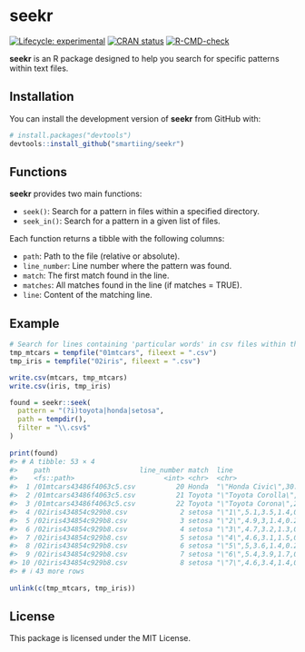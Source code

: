 
<!-- README.md is generated from README.Rmd. Please edit that file -->

# seekr

<!-- badges: start -->

[![Lifecycle:
experimental](https://img.shields.io/badge/lifecycle-experimental-orange.svg)](https://lifecycle.r-lib.org/articles/stages.html#experimental)
[![CRAN
status](https://www.r-pkg.org/badges/version/seekr)](https://CRAN.R-project.org/package=seekr)
[![R-CMD-check](https://github.com/smartiing/seekr/actions/workflows/R-CMD-check.yaml/badge.svg)](https://github.com/smartiing/seekr/actions/workflows/R-CMD-check.yaml)
<!-- badges: end -->

**seekr** is an R package designed to help you search for specific
patterns within text files.

## Installation

You can install the development version of **seekr** from GitHub with:

``` r
# install.packages("devtools")
devtools::install_github("smartiing/seekr")
```

## Functions

**seekr** provides two main functions:

- `seek()`: Search for a pattern in files within a specified directory.
- `seek_in()`: Search for a pattern in a given list of files.

Each function returns a tibble with the following columns:

- `path`: Path to the file (relative or absolute).
- `line_number`: Line number where the pattern was found.
- `match`: The first match found in the line.
- `matches`: All matches found in the line (if matches = TRUE).
- `line`: Content of the matching line.

## Example

``` r
# Search for lines containing 'particular words' in csv files within the specified folder
tmp_mtcars = tempfile("01mtcars", fileext = ".csv")
tmp_iris = tempfile("02iris", fileext = ".csv")

write.csv(mtcars, tmp_mtcars)
write.csv(iris, tmp_iris)

found = seekr::seek(
  pattern = "(?i)toyota|honda|setosa", 
  path = tempdir(), 
  filter = "\\.csv$"
)
  
print(found)
#> # A tibble: 53 × 4
#>    path                      line_number match  line                            
#>    <fs::path>                      <int> <chr>  <chr>                           
#>  1 /01mtcars43486f4063c5.csv          20 Honda  "\"Honda Civic\",30.4,4,75.7,52…
#>  2 /01mtcars43486f4063c5.csv          21 Toyota "\"Toyota Corolla\",33.9,4,71.1…
#>  3 /01mtcars43486f4063c5.csv          22 Toyota "\"Toyota Corona\",21.5,4,120.1…
#>  4 /02iris434854c929b8.csv             2 setosa "\"1\",5.1,3.5,1.4,0.2,\"setosa…
#>  5 /02iris434854c929b8.csv             3 setosa "\"2\",4.9,3,1.4,0.2,\"setosa\""
#>  6 /02iris434854c929b8.csv             4 setosa "\"3\",4.7,3.2,1.3,0.2,\"setosa…
#>  7 /02iris434854c929b8.csv             5 setosa "\"4\",4.6,3.1,1.5,0.2,\"setosa…
#>  8 /02iris434854c929b8.csv             6 setosa "\"5\",5,3.6,1.4,0.2,\"setosa\""
#>  9 /02iris434854c929b8.csv             7 setosa "\"6\",5.4,3.9,1.7,0.4,\"setosa…
#> 10 /02iris434854c929b8.csv             8 setosa "\"7\",4.6,3.4,1.4,0.3,\"setosa…
#> # ℹ 43 more rows
  
unlink(c(tmp_mtcars, tmp_iris))
```

## License

This package is licensed under the MIT License.
